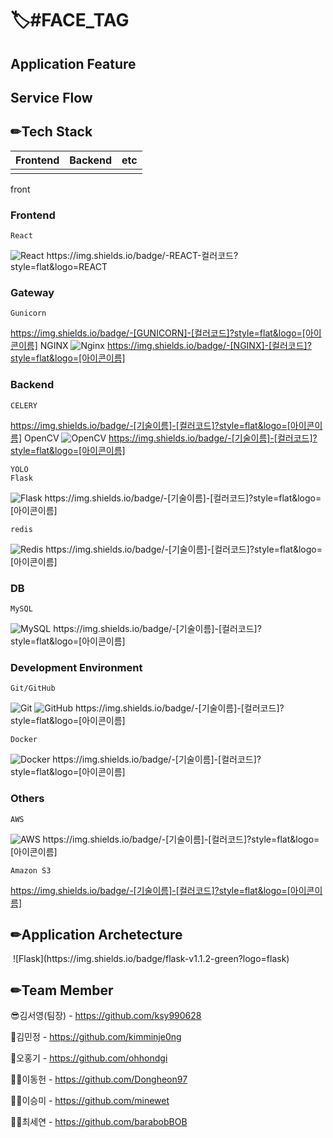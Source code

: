 # 🏷️#FACE_TAG

## Application Feature

## Service Flow

## ✏Tech Stack
| Frontend | Backend | etc |
| :---: | :---: | :---: |
| | | |
front



### Frontend
    React
<img alt="React" src="https://img.shields.io/badge/react-%2320232a.svg?style=for-the-badge&logo=react&logoColor=%2361DAFB"/>
https://img.shields.io/badge/-REACT-컬러코드?style=flat&logo=REACT

### Gateway
    Gunicorn

https://img.shields.io/badge/-[GUNICORN]-[컬러코드]?style=flat&logo=[아이콘이름]
    NGINX
<img alt="Nginx" src="https://img.shields.io/badge/nginx-%23009639.svg?style=for-the-badge&logo=nginx&logoColor=white"/>
https://img.shields.io/badge/-[NGINX]-[컬러코드]?style=flat&logo=[아이콘이름]

### Backend
    CELERY
https://img.shields.io/badge/-[기술이름]-[컬러코드]?style=flat&logo=[아이콘이름]
    OpenCV 
<img alt="OpenCV" src="https://img.shields.io/badge/opencv-%23white.svg?style=for-the-badge&logo=opencv&logoColor=white"/>
https://img.shields.io/badge/-[기술이름]-[컬러코드]?style=flat&logo=[아이콘이름]

    YOLO
    Flask
<img alt="Flask" src="https://img.shields.io/badge/flask-%23000.svg?style=for-the-badge&logo=flask&logoColor=white"/>
https://img.shields.io/badge/-[기술이름]-[컬러코드]?style=flat&logo=[아이콘이름]

    redis
<img alt="Redis" src="https://img.shields.io/badge/redis-%23DD0031.svg?style=for-the-badge&logo=redis&logoColor=white"/>
https://img.shields.io/badge/-[기술이름]-[컬러코드]?style=flat&logo=[아이콘이름]

### DB
    MySQL
<img alt="MySQL" src="https://img.shields.io/badge/mysql-%2300f.svg?style=for-the-badge&logo=mysql&logoColor=white"/>
https://img.shields.io/badge/-[기술이름]-[컬러코드]?style=flat&logo=[아이콘이름]

### Development Environment
    Git/GitHub
<img alt="Git" src="https://img.shields.io/badge/git-%23F05033.svg?style=for-the-badge&logo=git&logoColor=white"/>
<img alt="GitHub" src="https://img.shields.io/badge/github-%23121011.svg?style=for-the-badge&logo=github&logoColor=white"/>
https://img.shields.io/badge/-[기술이름]-[컬러코드]?style=flat&logo=[아이콘이름]

    Docker
<img alt="Docker" src="https://img.shields.io/badge/docker-%230db7ed.svg?style=for-the-badge&logo=docker&logoColor=white"/>
https://img.shields.io/badge/-[기술이름]-[컬러코드]?style=flat&logo=[아이콘이름]
    
    
### Others
    AWS
<img alt="AWS" src="https://img.shields.io/badge/AWS-%23FF9900.svg?style=for-the-badge&logo=amazon-aws&logoColor=white"/>
https://img.shields.io/badge/-[기술이름]-[컬러코드]?style=flat&logo=[아이콘이름]
    
    Amazon S3
https://img.shields.io/badge/-[기술이름]-[컬러코드]?style=flat&logo=[아이콘이름]

## ✏Application Archetecture
<img src = "">
![Flask](https://img.shields.io/badge/flask-v1.1.2-green?logo=flask)






## ✏Team Member
😎김서영(팀장) - https://github.com/ksy990628

🎅김민정 - https://github.com/kimminje0ng

🧑오홍기 - https://github.com/ohhondgi

👨‍💻이동헌 - https://github.com/Dongheon97

🙎‍♀️이승미 - https://github.com/minewet

👱‍♀️최세연 - https://github.com/barabobBOB
